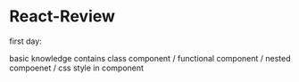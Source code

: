 # React-Review
first day: 

basic knowledge contains class component / functional component / nested compoenet / css style in component


